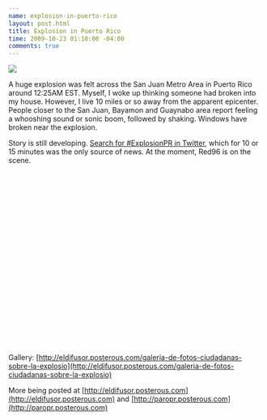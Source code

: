 ```yaml
---
name: explosion-in-puerto-rico
layout: post.html
title: Explosion in Puerto Rico
time: 2009-10-23 01:10:00 -04:00
comments: true
---
```

[![](3835484-4532563-thumbnail.jpg)](Screen%2520shot%25202009-10-23%2520at%25201.11.23%2520AM.png)

A huge explosion was felt across the San Juan Metro Area in Puerto Rico around 12:25AM EST. Myself, I woke up thinking someone had broken into my house. However, I live 10 miles or so away from the apparent epicenter. People closer to the San Juan, Bayamon and Guaynabo area report feeling a whooshing sound or sonic boom, followed by shaking. Windows have broken near the explosion.

Story is still developing. [Search for #ExplosionPR in Twitter](http://twitter.com/#search?q=%23ExplosionPR), which for 10 or 15 minutes was the only source of news. At the moment, Red96 is on the scene.

<object width="425" height="344"><param name="movie" value="http://www.youtube.com/v/IWKZ2On7iDs&amp;hl=en&amp;fs=1&amp;"><param name="allowFullScreen" value="true"><param name="allowscriptaccess" value="always"><embed src="http://www.youtube.com/v/IWKZ2On7iDs&amp;hl=en&amp;fs=1&amp;" type="application/x-shockwave-flash" allowscriptaccess="always" allowfullscreen="true" width="425" height="344"></object>

Gallery: [http://eldifusor.posterous.com/galeria-de-fotos-ciudadanas-sobre-la-explosio](http://eldifusor.posterous.com/galeria-de-fotos-ciudadanas-sobre-la-explosio)

More being posted at [http://eldifusor.posterous.com](http://eldifusor.posterous.com) and [http://paropr.posterous.com](http://paropr.posterous.com)
